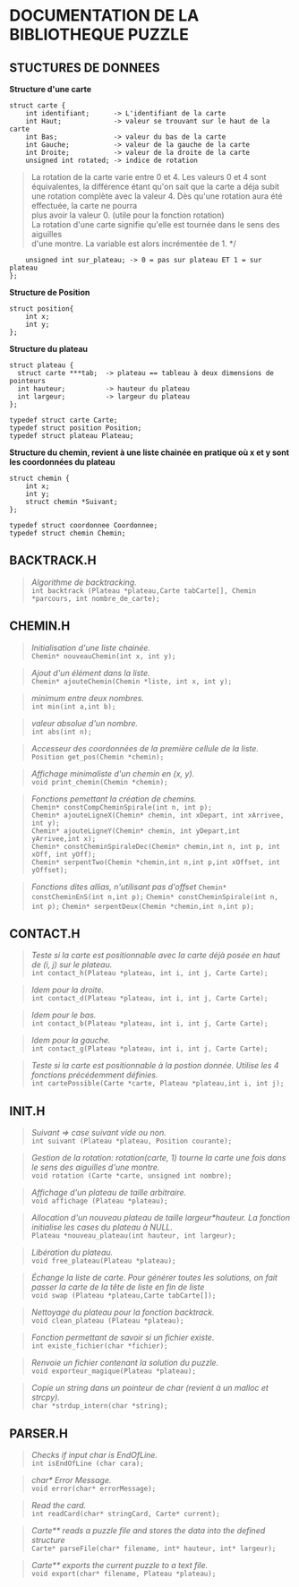 DOCUMENTATION DE LA BIBLIOTHEQUE PUZZLE
=======================================


STUCTURES DE DONNEES
--------------------

__Structure d'une carte__	


    struct carte {
        int identifiant;      -> L'identifiant de la carte 
        int Haut;             -> valeur se trouvant sur le haut de la carte
        int Bas;              -> valeur du bas de la carte
        int Gauche;           -> valeur de la gauche de la carte
        int Droite;           -> valeur de la droite de la carte
        unsigned int rotated; -> indice de rotation
  
> La rotation de la carte varie entre 0 et 4. Les valeurs 0 et 4 sont équivalentes, 
> la différence étant qu'on sait que la carte a déja subit une rotation complète
> avec la valeur 4. Dès qu'une rotation aura été effectuée, la carte ne pourra		
> plus avoir la valeur 0. (utile pour la fonction rotation)  
> La rotation d'une carte signifie qu'elle est tournée dans le sens des aiguilles	
> d'une montre. La variable est alors incrémentée de 1. */     
  
        unsigned int sur_plateau; -> 0 = pas sur plateau ET 1 = sur plateau 
    };

__Structure de Position__	

    struct position{
        int x;
        int y;
    };

__Structure du plateau__

    struct plateau {
      struct carte ***tab;  -> plateau == tableau à deux dimensions de pointeurs
      int hauteur;          -> hauteur du plateau
      int largeur;          -> largeur du plateau
    };

    typedef struct carte Carte;
    typedef struct position Position;
    typedef struct plateau Plateau;

__Structure du chemin, revient à une liste chainée en pratique où x et y sont les coordonnées du plateau__

    struct chemin {
        int x;
        int y;
        struct chemin *Suivant;
    };

    typedef struct coordonnee Coordonnee;
    typedef struct chemin Chemin;
 
BACKTRACK.H
-----------

> _Algorithme de backtracking._   
    `int backtrack (Plateau *plateau,Carte tabCarte[], Chemin *parcours, int nombre_de_carte);`

CHEMIN.H
--------

> _Initialisation d'une liste chainée._  
    `Chemin* nouveauChemin(int x, int y);`

> _Ajout d'un élément dans la liste._  
    `Chemin* ajouteChemin(Chemin *liste, int x, int y);`

> _minimum entre deux nombres._  
    `int min(int a,int b);`

> _valeur absolue d'un nombre._  
    `int abs(int n);`

> _Accesseur des coordonnées de la première cellule de la liste._  
    `Position get_pos(Chemin *chemin);`

> _Affichage minimaliste d'un chemin en (x, y)._  
    `void print_chemin(Chemin *chemin);`

> _Fonctions pemettant la création de chemins._  
    `Chemin* constCompCheminSpirale(int n, int p);`  
    `Chemin* ajouteLigneX(Chemin* chemin, int xDepart, int xArrivee, int y);`  
    `Chemin* ajouteLigneY(Chemin* chemin, int yDepart,int yArrivee,int x);`  
    `Chemin* constCheminSpiraleDec(Chemin* chemin,int n, int p, int xOff, int yOff);`  
    `Chemin* serpentTwo(Chemin *chemin,int n,int p,int xOffset, int yOffset);`  

> _Fonctions dites allias, n'utilisant pas d'offset_
	`Chemin* constCheminEnS(int n,int p);`
	`Chemin* constCheminSpirale(int n, int p);` 
	`Chemin* serpentDeux(Chemin *chemin,int n,int p);`

CONTACT.H
---------

> _Teste si la carte est positionnable avec la carte déjà posée en haut de (i, j) sur le plateau._  
    `int contact_h(Plateau *plateau, int i, int j, Carte Carte);`

> _Idem pour la droite._  
    `int contact_d(Plateau *plateau, int i, int j, Carte Carte);`

> _Idem pour le bas._   
    `int contact_b(Plateau *plateau, int i, int j, Carte Carte);`

> _Idem pour la gauche._   
    `int contact_g(Plateau *plateau, int i, int j, Carte Carte);`

> _Teste si la carte est positionnable à la postion donnée. Utilise les 4 fonctions précédemment définies._   
    `int cartePossible(Carte *carte, Plateau *plateau,int i, int j);`

INIT.H
------

> _Suivant => case suivant vide ou non._   
    `int suivant (Plateau *plateau, Position courante);`

> _Gestion de la rotation: rotation(carte, 1) tourne la carte une fois dans le sens des aiguilles d'une montre._   
    `void rotation (Carte *carte, unsigned int nombre);`

> _Affichage d'un plateau de taille arbitraire._  
    `void affichage (Plateau *plateau);`

> _Allocation d'un nouveau plateau de taille largeur*hauteur. La fonction initialise les cases du plateau à NULL._   
    `Plateau *nouveau_plateau(int hauteur, int largeur);`

> _Libération du plateau._  
    `void free_plateau(Plateau *plateau);`

> _Échange la liste de carte. Pour générer toutes les solutions, on fait passer la carte de la tête de liste en fin de liste_  
    `void swap (Plateau *plateau,Carte tabCarte[]);`

> _Nettoyage du plateau pour la fonction backtrack._  
    `void clean_plateau (Plateau *plateau);`

> _Fonction permettant de savoir si un fichier existe._  
    `int existe_fichier(char *fichier);`

> _Renvoie un fichier contenant la solution du puzzle._  
    `void exporteur_magique(Plateau *plateau);`

> _Copie un string dans un pointeur de char (revient à un malloc et strcpy)._   
    `char *strdup_intern(char *string);`

PARSER.H
--------

> _Checks if input char is EndOfLine._  
    `int isEndOfLine (char cara);`

> _char* Error Message._  
    `void error(char* errorMessage);`

> _Read the card._  
    `int readCard(char* stringCard, Carte* current);`

> _Carte** reads a puzzle file and stores the data into the defined structure_  
    `Carte* parseFile(char* filename, int* hauteur, int* largeur);`

> _Carte** exports the current puzzle to a text file._  
    `void export(char* filename, Plateau *plateau);`

